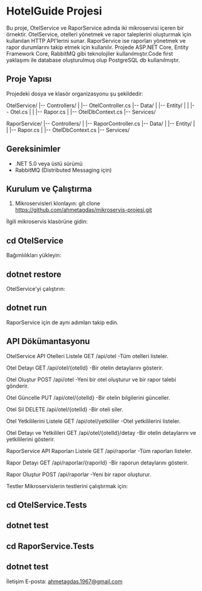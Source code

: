 # HotelGuide Projesi

Bu proje, OtelService ve RaporService adında iki mikroservisi içeren bir örnektir. OtelService, otelleri yönetmek ve rapor taleplerini oluşturmak için kullanılan HTTP API'lerini sunar. RaporService ise raporları yönetmek ve rapor durumlarını takip etmek için kullanılır. Projede ASP.NET Core, Entity Framework Core, RabbitMQ gibi teknolojiler kullanılmıştır.Code first yaklaşımı ile database oluşturulmuş olup PostgreSQL db kullanılmıştır.

## Proje Yapısı

Projedeki dosya ve klasör organizasyonu şu şekildedir:

OtelService/
|-- Controllers/
| |-- OtelController.cs
|-- Data/
| |-- Entity/
| | |-- Otel.cs
| | |-- Rapor.cs
| |-- OtelDbContext.cs
|-- Services/

RaporService/
|-- Controllers/
| |-- RaporController.cs
|-- Data/
| |-- Entity/
| | |-- Rapor.cs
| |-- OtelDbContext.cs
|-- Services/


## Gereksinimler

- .NET 5.0 veya üstü sürümü
- RabbitMQ (Distributed Messaging için)

## Kurulum ve Çalıştırma

1. Mikroservisleri klonlayın:
git clone https://github.com/ahmetagdas/mikroservis-projesi.git

İlgili mikroservis klasörüne gidin:
## cd OtelService
Bağımlılıkları yükleyin:
## dotnet restore
OtelService'yi çalıştırın:
## dotnet run
RaporService için de aynı adımları takip edin.

## API Dökümantasyonu
OtelService API
Otelleri Listele
GET /api/otel      -Tüm otelleri listeler.

Otel Detayı
GET /api/otel/{otelId}     -Bir otelin detaylarını gösterir.

Otel Oluştur
POST /api/otel             -Yeni bir otel oluşturur ve bir rapor talebi gönderir.

Otel Güncelle
PUT /api/otel/{otelId}     -Bir otelin bilgilerini günceller.

Otel Sil
DELETE /api/otel/{otelId}  -Bir oteli siler.

Otel Yetkililerini Listele
GET /api/otel/yetkililer   -Otel yetkililerini listeler.

Otel Detayı ve Yetkilileri
GET /api/otel/{otelId}/detay  -Bir otelin detaylarını ve yetkililerini gösterir.

RaporService API
Raporları Listele
GET /api/raporlar                    -Tüm raporları listeler.

Rapor Detayı
GET /api/raporlar/{raporId}          -Bir raporun detaylarını gösterir.

Rapor Oluştur
POST /api/raporlar                   -Yeni bir rapor oluşturur.

Testler
Mikroservislerin testlerini çalıştırmak için:
## cd OtelService.Tests
## dotnet test

## cd RaporService.Tests
## dotnet test

İletişim
E-posta: ahmetagdas.1967@gmail.com


